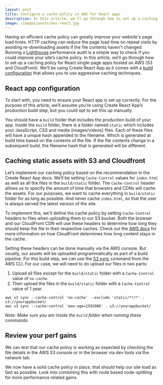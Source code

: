 ```yaml
---
layout: post
title: Configure a cache policy in AWS for React apps
description: In this article, we’ll go through how to set up a caching policy for React single-page apps hosted on AWS (S3 and CloudFront)
image: /images/posts/aws-react.jpg
---
```


Having an efficient cache policy can greatly improve your website's page load times. HTTP caching can reduce the page load time on repeat visits by avoiding re-downloading assets if the file contents haven't changed. Running a [Lighthouse](https://developers.google.com/web/tools/lighthouse/) performance audit is a simple way to check if you could improve your site’s cache policy. In this article, we’ll go through how to set up a caching policy for React single-page apps hosted on AWS (S3 and CloudFront). We’ll be using Create React App as it comes with a [build configuration](https://create-react-app.dev/docs/production-build#static-file-caching) that allows you to use aggressive caching techniques.

## React app configuration

To start with, you need to ensure your React app is set up correctly. For the purpose of this article, we’ll assume you’re using Create React App’s production build step, but you could opt to set this up manually.

You should have a `build` folder that includes the production build of your app. Inside the `build` folder, there is a folder named `static` which includes your JavaScript, CSS and media (images/videos) files. Each of these files will have a unique hash appended to the filename. Which is generated at build time based on the contents of the file. If the file contents change in a subsequent build, the filename hash that is generated will be different.

## Caching static assets with S3 and Cloudfront

Let’s implement our caching policy based on the recommendation in the Create React App docs. We’ll be setting `Cache-Control` values for `index.html` as well as all the files in the `build/static` folder. The `Cache-Control` header allows us to specify the amount of time that browsers and CDNs will cache the assets.  For our purposes, we want to cache everything in `build/static` folder for as long as possible. And never cache `index.html`, so that the user is always served the latest version of the site.

To implement this, we'll define the cache policy by setting `Cache-Control` headers to files when uploading them to our S3 bucket. Both the browser and our CloudFront CDN will use these headers to determine how long they should keep the file in their respective caches. Check out the [AWS docs](https://docs.aws.amazon.com/AmazonCloudFront/latest/DeveloperGuide/Expiration.html) for more information on how CloudFront determines how long content stays in the cache.

Setting these headers can be done manually via the AWS console. But usually, our assets will be uploaded programmatically as part of a build pipeline. For this build step, we can use the [S3 sync](https://docs.aws.amazon.com/cli/latest/reference/s3/sync.html) command from the AWS CLI. For our case, we will need to do upload our files in two parts:

1. Upload all files except for the `build/static` folder with a `Cache-Control` value of `no-cache`.
1. Then upload the files in the `build/static` folder with a `Cache-Control` value of 1 year.

```text
aws s3 sync --cache-control 'no-cache' --exclude 'static/**/*' . s3://yourappbucket/
aws s3 sync --cache-control 'max-age=2592000' . s3://yourappbucket/
```

*Note: Make sure you are inside the `build` folder when running these commands.*

## Review your perf gains

We can test that our cache policy is working as expected by checking the file details in the AWS S3 console or in the browser via dev tools via the network tab.

We now have a solid cache policy in place, that should help our site load as fast as possible. Look into combining this with route based code-splitting for more performance related gains.
